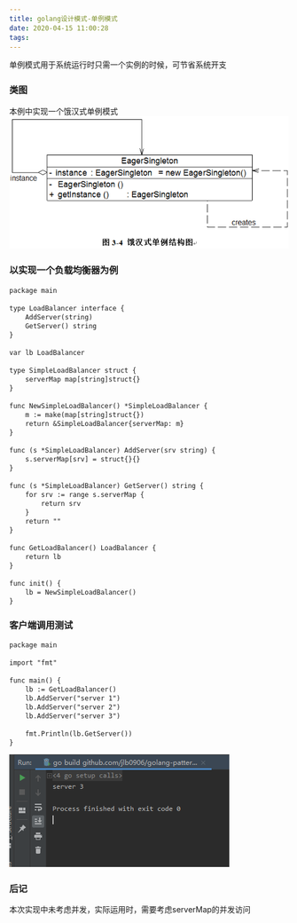 ```yaml
---
title: golang设计模式-单例模式
date: 2020-04-15 11:00:28
tags:
---
```


单例模式用于系统运行时只需一个实例的时候，可节省系统开支

### 类图
本例中实现一个饿汉式单例模式
![](/images/singleton.gif)
<!-- more -->

### 以实现一个负载均衡器为例
```
package main

type LoadBalancer interface {
	AddServer(string)
	GetServer() string
}

var lb LoadBalancer

type SimpleLoadBalancer struct {
	serverMap map[string]struct{}
}

func NewSimpleLoadBalancer() *SimpleLoadBalancer {
	m := make(map[string]struct{})
	return &SimpleLoadBalancer{serverMap: m}
}

func (s *SimpleLoadBalancer) AddServer(srv string) {
	s.serverMap[srv] = struct{}{}
}

func (s *SimpleLoadBalancer) GetServer() string {
	for srv := range s.serverMap {
		return srv
	}
	return ""
}

func GetLoadBalancer() LoadBalancer {
	return lb
}

func init() {
	lb = NewSimpleLoadBalancer()
}
```

### 客户端调用测试
```
package main

import "fmt"

func main() {
	lb := GetLoadBalancer()
	lb.AddServer("server 1")
	lb.AddServer("server 2")
	lb.AddServer("server 3")

	fmt.Println(lb.GetServer())
}
```
![](/images/singleton_client.PNG)

### 后记
本次实现中未考虑并发，实际运用时，需要考虑serverMap的并发访问
